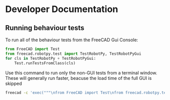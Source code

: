 # Developer Documentation

## Running behaviour tests

To run all of the behaviour tests from the FreeCAD Gui Console:

``` python
from FreeCAD import Test
from freecad.robotpy.test import TestRobotPy, TestRobotPyGui
for cls in TestRobotPy + TestRobotPyGui:
    Test.runTestsFromClass(cls)


```

Use this command to run only the non-GUI tests from a terminal window. These will generally run faster, beacuse the load time of the full GUI is skipped

``` bash
freecad -c 'exec("""\nfrom FreeCAD import Test\nfrom freecad.robotpy.test import TestRobotPy\nfor cls in TestRobotPy:\n    Test.runTestsFromClass(cls)\n""")'

```
